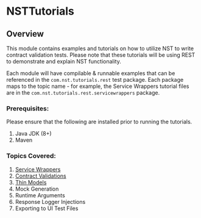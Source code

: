 # NSTTutorials

## Overview

This module contains examples and tutorials on how to utilize NST to write contract validation tests. Please note that these tutorials
will be using REST to demonstrate and explain NST functionality.

Each module will have compilable & runnable examples that can be referenced in the `com.nst.tutorials.rest` test package. 
Each package maps to the topic name - for example, the Service Wrappers tutorial files are in the 
`com.nst.tutorials.rest.servicewrappers` package.

### Prerequisites:

Please ensure that the following are installed prior to running the tutorials.
1. Java JDK (8+)
2. Maven

### Topics Covered:

1. [Service Wrappers](https://github.com/eBay/NSTSuite/tree/main/NSTTutorials/src/test/java/com/nst/tutorials/rest/servicewrappers)
2. [Contract Validations](https://github.com/eBay/NSTSuite/tree/main/NSTTutorials/src/test/java/com/nst/tutorials/rest/contractvalidations)
3. [Thin Models](https://github.com/eBay/NSTSuite/tree/main/NSTTutorials/src/test/java/com/nst/tutorials/rest/thinmodels)
4. Mock Generation
5. Runtime Arguments
6. Response Logger Injections
7. Exporting to UI Test Files

